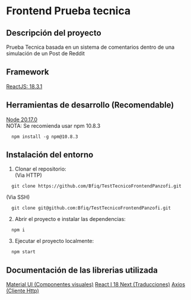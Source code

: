 # Frontend Prueba tecnica

## Descripción del proyecto
Prueba Tecnica basada en un sistema de comentarios dentro de una simulación de un Post de Reddit

## Framework
[ReactJS: 18.3.1](https://legacy.reactjs.org/versions/)

## Herramientas de desarrollo (Recomendable)

[Node 20.17.0](https://nodejs.org/en/blog/release/v20.17.0)  
NOTA: Se recomienda usar npm 10.8.3  
```
  npm install -g npm@10.8.3
```

## Instalación del entorno

1. Clonar el repositorio:  
(Via HTTP)  
```
  git clone https://github.com/Bfiq/TestTecnicoFrontendPanzofi.git
```
(Via SSH)
```
  git clone git@github.com:Bfiq/TestTecnicoFrontendPanzofi.git
```

2. Abrir el proyecto e instalar las dependencias:
```
  npm i
```

3. Ejecutar el proyecto localmente:
```
  npm start
```

## Documentación de las librerias utilizada
[Material UI (Componentes visuales)](https://mui.com/material-ui/getting-started/)
[React I 18 Next (Traducciones)](https://react.i18next.com/guides/quick-start)
[Axios (Cliente Http)](https://axios-http.com/es/docs/intro)
